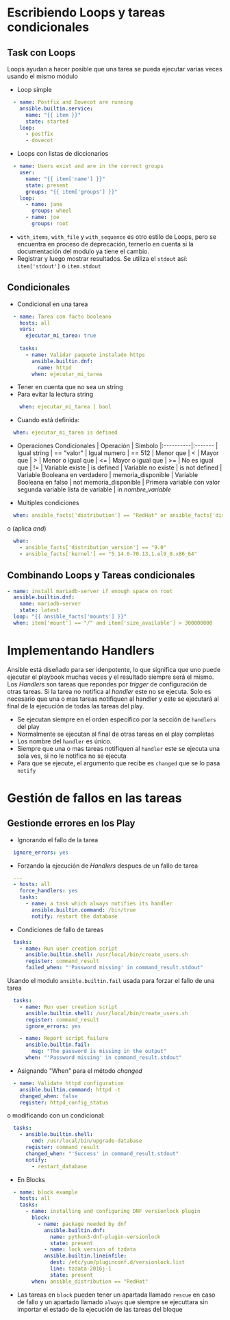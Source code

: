 # Escribiendo Loops y tareas condicionales

## Task con Loops

Loops ayudan a hacer posible que una tarea se pueda ejecutar varias veces usando el mismo módulo

- Loop simple

```yaml
  - name: Postfix and Dovecot are running
    ansible.builtin.service:
      name: "{{ item }}"
      state: started
    loop:
      - postfix
      - dovecot
```

- Loops con listas de diccionarios

```yaml
  - name: Users exist and are in the correct groups
    user:
      name: "{{ item['name'] }}"
      state: present
      groups: "{{ item['groups'] }}"
    loop:
      - name: jane
        groups: wheel
      - name: joe
        groups: root
```

- `with_items`, `with_file` y `with_sequence` es otro estilo de Loops, pero se encuentra en proceso de deprecación, ternerlo en cuenta si la documentación del modulo ya tiene el cambio.
- Registrar y luego mostrar resultados. Se utiliza el `stdout` así: `item['stdout']` o `item.stdout`

## Condicionales

- Condicional en una tarea

```yaml
  - name: Tarea con facto booleano
    hosts: all
    vars:
      ejecutar_mi_tarea: true
    
    tasks:
      - name: Validar paquete instalado https
        ansible.builtin.dnf:
          name: httpd
        when: ejecutar_mi_tarea
```

  - Tener en cuenta que no sea un string
  - Para evitar la lectura string

```yaml
    when: ejecutar_mi_tarea | bool
```

- Cuando está definida:

``` yaml
  when: ejecutar_mi_tarea is defined
```

- Operaciones Condicionales 
  | Operación | Simbolo
  |:----------|:-------
  | Igual string | == "valor"
  | Igual numero | == 512
  | Menor que | <
  | Mayor que | >
  | Menor o igual que | <=
  | Mayor o igual que | >=
  | No es igual que | !=
  | Variable existe | is defined
  | Variable no existe | is not defined
  | Variable Booleana en verdadero | memoria_disponible
  | Variable Booleana en falso | not memoria_disponible
  | Primera variable con valor <br/> segunda variable lista de variable | in *nombre_variable*

- Multiples condiciones

```yaml
  when: ansible_facts['distribution'] == "RedHat" or ansible_facts['distribution'] == "Fedora"
```
  o (aplica *and*)

```yaml
  when:
    - ansible_facts['distribution_version'] == "9.0"
    - ansible_facts['kernel'] == "5.14.0-70.13.1.el9_0.x86_64"
```

## Combinando Loops y Tareas condicionales

```yaml
- name: install mariadb-server if enough space on root
  ansible.builtin.dnf:
    name: mariadb-server
    state: latest
  loop: "{{ ansible_facts['mounts'] }}"
  when: item['mount'] == "/" and item['size_available'] > 300000000
```

# Implementando Handlers

Ansible está diseñado para ser idenpotente, lo que significa que uno puede ejecutar el playbook muchas veces y el resultado siempre será el mismo. Los *Handlers* son tareas que repondes por *trigger* de configuración de otras tareas. Si la tarea no notifica al *handler* este no se ejecuta. Solo es necesario que una o mas tareas notifiquen al handler y este se ejecutará al final de la ejecución de todas las tareas del play.

- Se ejecutan siempre en el orden específico por la sección de `handlers` del play
- Normalmente se ejecutan al final de otras tareas en el play completas
- Los nombre del `handler` es único. 
- Siempre que una o mas tareas notifiquen al `handler` este se ejecuta una sola ves, si no le notifica no se ejecuta
- Para que se ejecute, el argumento que recibe es `changed` que se lo pasa `notify`

# Gestión de fallos en las tareas

## Gestionde errores en los Play

- Ignorando el fallo de la tarea 
  
```yaml
  ignore_errors: yes
```

- Forzando la ejecución de *Handlers* despues de un fallo de tarea

```yaml
  ---
  - hosts: all
    force_handlers: yes
    tasks:
      - name: a task which always notifies its handler
        ansible.builtin.command: /bin/true
        notify: restart the database
```

- Condiciones de fallo de tareas
  
```yaml
  tasks:
    - name: Run user creation script
      ansible.builtin.shell: /usr/local/bin/create_users.sh
      register: command_result
      failed_when: "'Password missing' in command_result.stdout"
```

  Usando el modulo `ansible.builtin.fail` usada para forzar el fallo de una tarea

```yaml
  tasks:
    - name: Run user creation script
      ansible.builtin.shell: /usr/local/bin/create_users.sh
      register: command_result
      ignore_errors: yes

    - name: Report script failure
      ansible.builtin.fail:
        msg: "The password is missing in the output"
      when: "'Password missing' in command_result.stdout"
```

- Asignando "When" para el método *changed*

```yaml
  - name: Validate httpd configuration
    ansible.builtin.command: httpd -t
    changed_when: false
    register: httpd_config_status
```

  o modificando con un condicional:

```yaml
  tasks:
    - ansible.builtin.shell:
        cmd: /usr/local/bin/upgrade-database
      register: command_result
      changed_when: "'Success' in command_result.stdout"
      notify:
        - restart_database
```

- En Blocks

```yaml
  - name: block example
    hosts: all
    tasks:
      - name: installing and configuring DNF versionlock plugin
        block:
          - name: package needed by dnf
            ansible.builtin.dnf:
              name: python3-dnf-plugin-versionlock
              state: present
            - name: lock version of tzdata
            ansible.builtin.lineinfile:
              dest: /etc/yum/pluginconf.d/versionlock.list
              line: tzdata-2016j-1
              state: present
        when: ansible_distribution == "RedHat"
```

  - Las tareas en `block` pueden tener un apartada llamado `rescue` en caso de fallo y un apartado llamado `always` que siempre se ejecuttara sin importar el estado de la ejecución de las tareas del bloque
      